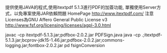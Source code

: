 提供使用JAVA的程式,使用itextpdf 5.1.3進行PDF的加簽功能,
單獨使用Server方式，以免專案使用JAR依賴問題
HomePage	http://www.itextpdf.com/
注意Licenses為GNU Affero General Public License v3
http://www.fsf.org/licensing/licenses/agpl-3.0.html

javac -cp itextpdf-5.1.3.jar;pdfbox-2.0.2.jar PDFSign.java
java -cp .;itextpdf-5.1.3.jar;bcprov-jdk15-1.46.jar;pdfbox-2.0.2.jar;commons-logging.jar;fontbox-2.0.2.jar pd
fsignConversion
